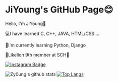 # JiYoung's GitHub Page😊

Hello, I'm JiYoung🥰

💻I have learned C, C++, JAVA, HTML/CSS ...

🌱I'm currently learning Python, Django

🦁Likelion 9th member at SCH🦁

[![Instagram Badge](https://img.shields.io/badge/Instagram-ff69b4?style=flat-square&logo=instagram&logoColor=white&link=https://www.instagram.com/jiy0ung_e/)](https://www.instagram.com/jiy0ung_e/)

![Zy0ung's github stats](https://github-readme-stats.vercel.app/api?username=Zy0ung&show_icons=true&hide_border=True&&theme=buefy)
[![Top Langs](https://github-readme-stats.vercel.app/api/top-langs/?username=Zy0ung&layout=compact)](https://github.com/anuraghazra/github-readme-stats)
